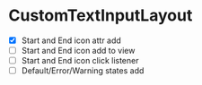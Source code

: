 # CustomTextInputLayout
 
- [x] Start and End icon attr add
- [ ] Start and End icon add to view
- [ ] Start and End icon click listener
- [ ] Default/Error/Warning states add
